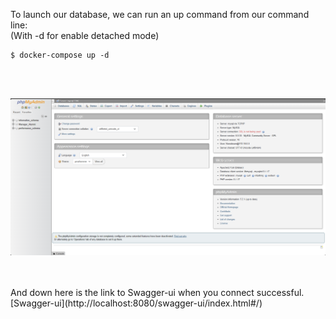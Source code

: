 To launch our database, we can run an up command from our command line:<br/>
(With -d for enable detached mode)

```
$ docker-compose up -d
```
<br/>
<br/>

![PHPMYADMIN](misc/phpmyadmin.png)

<br/>
<br/>
And down here is the link to Swagger-ui when you connect successful.<br/>
[Swagger-ui](http://localhost:8080/swagger-ui/index.html#/)